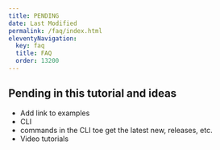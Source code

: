 ```yaml
---
title: PENDING
date: Last Modified 
permalink: /faq/index.html
eleventyNavigation:
  key: faq 
  title: FAQ
  order: 13200
---
```


## Pending in this tutorial and ideas
- Add link to examples
- CLI
- commands in the CLI toe get the latest new, releases, etc.
- Video tutorials 
